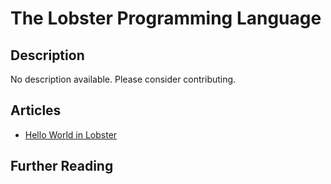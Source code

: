 # The Lobster Programming Language

## Description

No description available. Please consider contributing.

## Articles

- [Hello World in Lobster](https://sampleprograms.io/projects/hello-world/lobster)

## Further Reading